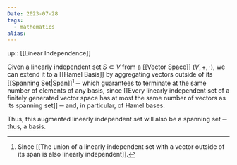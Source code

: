 ```yaml
---
Date: 2023-07-28
tags:
  - mathematics
alias: 
---
```

up:: [[Linear Independence]]

Given a linearly independent set $S \subset V$ from a [[Vector Space]] $(V, +, \cdot)$, we can extend it to a [[Hamel Basis]] by aggregating vectors outside of its [[Spanning Set|Span]][^1] ─ which guarantees to terminate at the same number of elements of any basis, since [[Every linearly independent set of a finitely generated vector space has at most the same number of vectors as its spanning set]] ─ and, in particular, of Hamel bases. 

Thus, this augmented linearly independent set will also be a spanning set ─ thus, a basis.

[^1]: Since [[The union of a linearly independent set with a vector outside of its span is also linearly independent]].